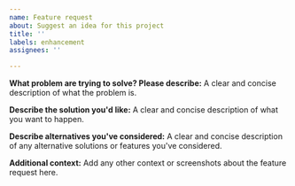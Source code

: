 ```yaml
---
name: Feature request
about: Suggest an idea for this project
title: ''
labels: enhancement
assignees: ''

---
```


<!--
Before opening a feature request, search for similar or duplicates and vote/comment instead.
This helps prioritize new features.
-->

**What problem are trying to solve? Please describe:**
A clear and concise description of what the problem is.

**Describe the solution you'd like:**
A clear and concise description of what you want to happen.

**Describe alternatives you've considered:**
A clear and concise description of any alternative solutions or features you've considered.

**Additional context:**
Add any other context or screenshots about the feature request here.
